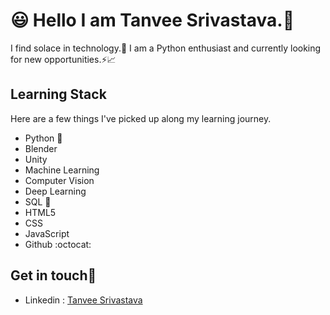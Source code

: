 # 😃 Hello I am Tanvee Srivastava.👋
I find solace in technology.💯
I am a Python enthusiast and currently looking for new opportunities.⚡📈
## Learning Stack
Here are a few things I've picked up along my learning journey.
- Python :snake:
- Blender
- Unity
- Machine Learning
- Computer Vision
- Deep Learning
- SQL 📄
- HTML5
- CSS
- JavaScript 
- Github :octocat:

## Get in touch📌
- Linkedin : [Tanvee Srivastava](https://www.linkedin.com/in/tanveesrivastava/) 

